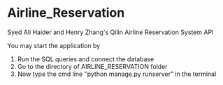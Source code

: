 # Airline_Reservation

Syed Ali Haider and Henry Zhang's Qilin Airline Reservation System API

You may start the application by

1. Run the SQL queries and connect the database
2. Go to the directory of AIRLINE_RESERVATION folder
3. Now type the cmd line "python manage.py runserver" in the terminal
